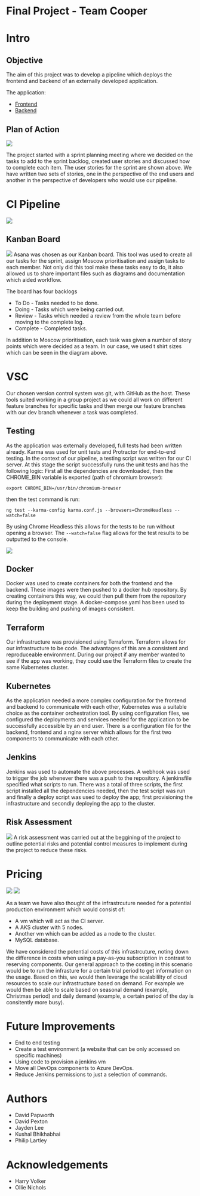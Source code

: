 # Final Project - Team Cooper

# Intro

## Objective
The aim of this project was to develop a pipeline which deploys the frontend and backend of an externally developed application. 

The application:
* [Frontend](https://github.com/spring-petclinic/spring-petclinic-angular)
* [Backend](https://github.com/spring-petclinic/spring-petclinic-rest)

## Plan of Action
![](https://github.com/kb674/Final-readme/blob/main/Images/User%20Stories.png)

The project started with a sprint planning meeting where we decided on the tasks to add to the sprint backlog, created user stories and discussed how to complete each item.
The user stories for the sprint are shown above. We have written two sets of stories, one in the perspective of the end users and another in the perspective of developers who would use our pipeline.


# CI Pipeline
![](https://github.com/kb674/Final-readme/blob/main/Images/Pipeline%20-%203.png)

## Kanban Board
![](https://github.com/kb674/Final-readme/blob/main/Images/Kanban%20-%201.png)
Asana was chosen as our Kanban board. This tool was used to create all our tasks for the sprint, assign Moscow prioritisation and assign tasks to each member. Not only did this tool make these tasks easy to do, it also allowed us to share important files such as diagrams and documentation which aided workflow.

The board has four backlogs
* To Do - Tasks needed to be done. 
* Doing - Tasks which were being carried out.
* Review - Tasks which needed a review from the whole team before moving to the complete log.
* Complete - Completed tasks.

In addition to Moscow prioritisation, each task was given a number of story points which were decided as a team. In our case, we used t shirt sizes which can be seen in the diagram above.

# VSC
Our chosen version control system was git, with GitHub as the host. These tools suited working in a group project as we could all work on different feature branches for specific tasks and then merge our feature branches with our dev branch whenever a task was completed.

## Testing
As the application was externally developed, full tests had been written already. Karma was used for unit tests and Protractor for end-to-end testing. 
In the context of our pipeline, a testing script was written for our CI server. At this stage the script successfully runs the unit tests and has the following logic:
First all the dependencies are downloaded, then the CHROME_BIN variable is exported (path of chromium browser):
````
export CHROME_BIN=/usr/bin/chromium-browser
````
then the test command is run: 
````
ng test --karma-config karma.conf.js --browsers=ChromeHeadless --watch=false
````
By using Chrome Headless this allows for the tests to be run without opening a browser.
The ``--watch=false`` flag allows for the test results to be outputted to the console.

![](https://github.com/kb674/Final-readme/blob/main/Images/Test%20-%201.5.png)

## Docker
Docker was used to create containers for both the frontend and the backend. These images were then pushed to a docker hub repository. By creating containers this way, we could then pull them from the repository during the deployment stage. A docker-compose.yaml has been used to keep the building and pushing of images consistent.

## Terraform
Our infrastructure was provisioned using Terraform. Terraform allows for our infrastructure to be code. The advantages of this are a consistent and reproduceable environment. During our project if any member wanted to see if the app was working, they could use the Terraform files to create the same Kubernetes cluster.

## Kubernetes
As the application needed a more complex configuration for the frontend and backend to communicate with each other, Kubernetes was a suitable choice as the container orchestration tool. By using configuration files, we configured the deployments and services needed for the application to be successfully accessible by an end user. There is a configuration file for the backend, frontend and a nginx server which allows for the first two components to communicate with each other.

## Jenkins
Jenkins was used to automate the above processes. A webhook was used to trigger the job whenever there was a push to the repository. A jenkinsfile specified what scripts to run. There was a total of three scripts, the first script installed all the dependencies needed, then the test script was run and finally a deploy script was used to deploy the app; first provisioning the infrastructure and secondly deploying the app to the cluster. 

## Risk Assessment
![](https://github.com/kb674/Final-readme/blob/main/Images/Risk%20-%201.png)
A risk assessment was carried out at the beggining of the project to outline potential risks and potential control measures to implement during the project to reduce these risks.

# Pricing 
![](https://github.com/kb674/Final-readme/blob/main/Images/Costings%20-%201.png)
![](https://github.com/kb674/Final-readme/blob/main/Images/sql-COSTS.png)

As a team we have also thought of the infrastrcuture needed for a potential production environment which would consist of:
* A vm which will act as the CI server.
* A AKS cluster with 5 nodes.
* Another vm which can be added as a node to the cluster.
* MySQL database.

We have considered the potential costs of this infrastrcuture, noting down the difference in costs when using a pay-as-you subscription in contrast to reserving components. Our general approach to the costing in this scenario would be to run the infrasture for a certain trial period to get information on the usage. Based on this, we would then leverage the scalabililty of cloud resources to scale our infrastructure based on demand. For example we would then be able to scale based on seasonal demand (example, Christmas period) and daily demand (example, a certain period of the day is consitently more busy).

# Future Improvements
* End to end testing
* Create a test environment (a website that can be only accessed on specific machines)
* Using code to provision a jenkins vm
* Move all DevOps components to Azure DevOps.
* Reduce Jenkins permissions to just a selection of commands.

# Authors
* David Papworth
* David Pexton
* Jayden Lee
* Kushal Bhikhabhai
* Philip Lartley

# Acknowledgements
* Harry Volker
* Ollie Nichols
